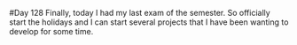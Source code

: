 #Day 128
Finally, today I had my last exam of the semester.
So officially start the holidays and I can start several projects that I have been wanting to develop for some time.